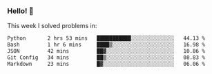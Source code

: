 ### Hello! 👋

This week I solved problems in:

<!--START_SECTION:waka-->

```txt
Python       2 hrs 53 mins   ███████████░░░░░░░░░░░░░░   44.13 %
Bash         1 hr 6 mins     ████▒░░░░░░░░░░░░░░░░░░░░   16.98 %
JSON         42 mins         ██▓░░░░░░░░░░░░░░░░░░░░░░   10.86 %
Git Config   34 mins         ██▒░░░░░░░░░░░░░░░░░░░░░░   08.83 %
Markdown     23 mins         █▓░░░░░░░░░░░░░░░░░░░░░░░   06.06 %
```

<!--END_SECTION:waka-->
